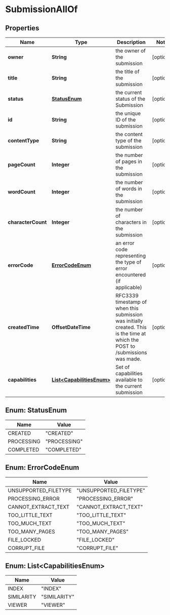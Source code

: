 

# SubmissionAllOf


## Properties

| Name | Type | Description | Notes |
|------------ | ------------- | ------------- | -------------|
|**owner** | **String** | the owner of the submission |  [optional] |
|**title** | **String** | the title of the submission |  [optional] |
|**status** | [**StatusEnum**](#StatusEnum) | the current status of the Submission |  [optional] |
|**id** | **String** | the unique ID of the submission |  [optional] |
|**contentType** | **String** | the content type of the submission |  [optional] |
|**pageCount** | **Integer** | the number of pages in the submission |  [optional] |
|**wordCount** | **Integer** | the number of words in the submission |  [optional] |
|**characterCount** | **Integer** | the number of characters in the submission |  [optional] |
|**errorCode** | [**ErrorCodeEnum**](#ErrorCodeEnum) | an error code representing the type of error encountered (if applicable)  |  [optional] |
|**createdTime** | **OffsetDateTime** | RFC3339 timestamp of when this submission was initially created. This is the time at which the POST to /submissions was made.  |  [optional] |
|**capabilities** | [**List&lt;CapabilitiesEnum&gt;**](#List&lt;CapabilitiesEnum&gt;) | Set of capabilities available to the current submission |  [optional] |



## Enum: StatusEnum

| Name | Value |
|---- | -----|
| CREATED | &quot;CREATED&quot; |
| PROCESSING | &quot;PROCESSING&quot; |
| COMPLETED | &quot;COMPLETED&quot; |



## Enum: ErrorCodeEnum

| Name | Value |
|---- | -----|
| UNSUPPORTED_FILETYPE | &quot;UNSUPPORTED_FILETYPE&quot; |
| PROCESSING_ERROR | &quot;PROCESSING_ERROR&quot; |
| CANNOT_EXTRACT_TEXT | &quot;CANNOT_EXTRACT_TEXT&quot; |
| TOO_LITTLE_TEXT | &quot;TOO_LITTLE_TEXT&quot; |
| TOO_MUCH_TEXT | &quot;TOO_MUCH_TEXT&quot; |
| TOO_MANY_PAGES | &quot;TOO_MANY_PAGES&quot; |
| FILE_LOCKED | &quot;FILE_LOCKED&quot; |
| CORRUPT_FILE | &quot;CORRUPT_FILE&quot; |



## Enum: List&lt;CapabilitiesEnum&gt;

| Name | Value |
|---- | -----|
| INDEX | &quot;INDEX&quot; |
| SIMILARITY | &quot;SIMILARITY&quot; |
| VIEWER | &quot;VIEWER&quot; |



